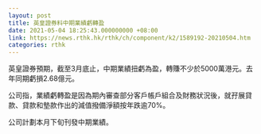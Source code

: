 ```yaml
---
layout: post
title: 英皇證券料中期業績虧轉盈
date: 2021-05-04 18:25:43.000000000 +08:00
link: https://news.rthk.hk/rthk/ch/component/k2/1589192-20210504.htm
categories: rthk
---
```


英皇證券預期，截至3月底止，中期業績扭虧為盈，轉賺不少於5000萬港元。去年同期虧損2.68億元。

公司指，業績虧轉盈是因為期內審查部分客戶帳戶組合及財務狀況後，就孖展貸款、貸款和墊款作出的減值撥備淨額按年跌逾70%。

公司計劃本月下旬刊發中期業績。
